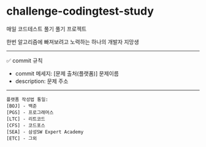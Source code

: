 # challenge-codingtest-study
매일 코드테스트 풀기 풀기 프로젝트


한번 알고리즘에 빠져보려고 노력하는 하나의 개발자 지망생

------------
✅ commit 규칙
- commit 메세지: [문제 출처(플랫폼)] 문제이름
- description: 문제 주소

------------
```
플랫폼 작성법 통일:
[BOJ] - 백준
[PGS] - 프로그래머스
[LTC] - 리트코드
[CFS] - 코드포스
[SEA] - 삼성SW Expert Academy
[ETC] - 그외
```
